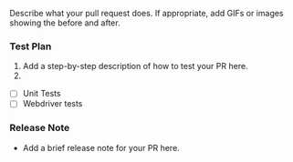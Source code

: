 Describe what your pull request does. If appropriate, add GIFs or images showing the before and after.

### Test Plan

1. Add a step-by-step description of how to test your PR here.
2.

- [ ] Unit Tests
- [ ] Webdriver tests

### Release Note

- Add a brief release note for your PR here.
